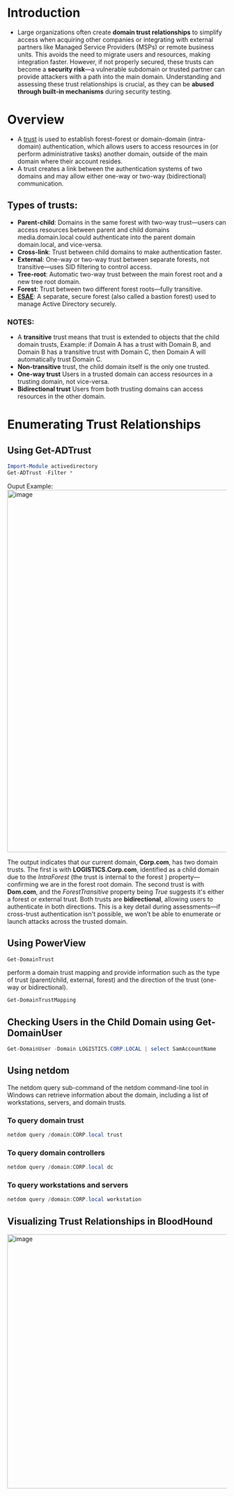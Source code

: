 # Introduction
- Large organizations often create **domain trust relationships** to simplify access when acquiring other companies or integrating with external partners like Managed Service Providers (MSPs) or remote business units. This avoids the need to migrate users and resources, making integration faster. However, if not properly secured, these trusts can become a **security risk**—a vulnerable subdomain or trusted partner can provide attackers with a path into the main domain. Understanding and assessing these trust relationships is crucial, as they can be **abused through built-in mechanisms** during security testing.
# Overview
- A [trust](https://learn.microsoft.com/en-us/archive/technet-wiki/50969.active-directory-forest-trust-attention-points) is used to establish forest-forest or domain-domain (intra-domain) authentication, which allows users to access resources in (or perform administrative tasks) another domain, outside of the main domain where their account resides. 
- A trust creates a link between the authentication systems of two domains and may allow either one-way or two-way (bidirectional) communication.
## Types of trusts:
* **Parent-child**: Domains in the same forest with two-way trust—users can access resources between parent and child domains media.domain.local could authenticate into the parent domain domain.local, and vice-versa.
* **Cross-link**: Trust between child domains to make authentication faster.
* **External**: One-way or two-way trust between separate forests, not transitive—uses SID filtering to control access.
* **Tree-root**: Automatic two-way trust between the main forest root and a new tree root domain.
* **Forest**: Trust between two different forest roots—fully transitive.
* **[ESAE](https://learn.microsoft.com/en-us/security/privileged-access-workstations/esae-retirement)**: A separate, secure forest (also called a bastion forest) used to manage Active Directory securely.
### **NOTES**: 
- A **transitive** trust means that trust is extended to objects that the child domain trusts, Example: if Domain A has a trust with Domain B, and Domain B has a transitive trust with Domain C, then Domain A will automatically trust Domain C.
- **Non-transitive** trust, the child domain itself is the only one trusted.
- **One-way trust** Users in a trusted domain can access resources in a trusting domain, not vice-versa.
- **Bidirectional trust** Users from both trusting domains can access resources in the other domain.
# Enumerating Trust Relationships
## Using Get-ADTrust
```powershell
Import-Module activedirectory
Get-ADTrust -Filter *
```
Ouput Example:
<img width="1485" height="831" alt="image" src="https://github.com/user-attachments/assets/096e98be-0717-4249-a2c2-ae6dd9b8732b" />

The output indicates that our current domain, **Corp.com**, has two domain trusts. The first is with **LOGISTICS.Corp.com**, identified as a child domain due to the *IntraForest* (the trust is internal to the forest ) property—confirming we are in the forest root domain. The second trust is with **Dom.com**, and the *ForestTransitive* property being *True* suggests it's either a forest or external trust. Both trusts are **bidirectional**, allowing users to authenticate in both directions. This is a key detail during assessments—if cross-trust authentication isn't possible, we won’t be able to enumerate or launch attacks across the trusted domain.
## Using PowerView

```powershell
Get-DomainTrust
```
perform a domain trust mapping and provide information such as the type of trust (parent/child, external, forest) and the direction of the trust (one-way or bidirectional).
```powershell
Get-DomainTrustMapping
```
## Checking Users in the Child Domain using Get-DomainUser
```powershell
Get-DomainUser -Domain LOGISTICS.CORP.LOCAL | select SamAccountName
```
## Using netdom 
The netdom query sub-command of the netdom command-line tool in Windows can retrieve information about the domain, including a list of workstations, servers, and domain trusts.
### To query domain trust
```powershell
netdom query /domain:CORP.local trust
```
### To query domain controllers
```powershell
netdom query /domain:CORP.local dc
```
### To query workstations and servers
```powershell
netdom query /domain:CORP.local workstation
```
## Visualizing Trust Relationships in BloodHound
<img width="1912" height="583" alt="image" src="https://github.com/user-attachments/assets/b2f6b9f0-48b5-4f0a-911f-0b26ce5cd6c5" />
